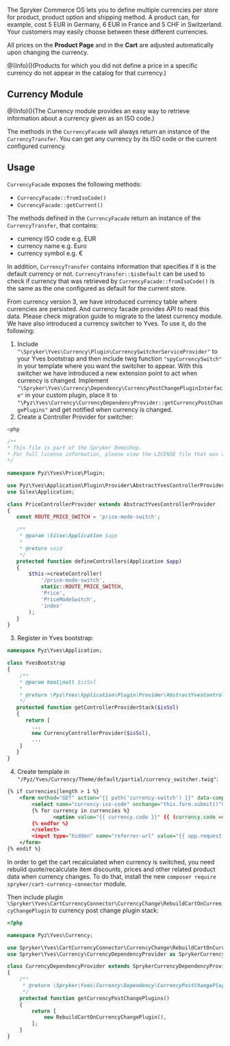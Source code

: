 The Spryker Commerce OS lets you to define multiple currencies per store for product, product option and shipping method. A product can, for example, cost 5 EUR in Germany, 6 EUR in France and 5 CHF in Switzerland. Your customers may easily choose between these different currencies.

All prices on the **Product Page** and in the **Cart** are adjusted automatically upon changing the currency.

@(Info)()(Products for which you did not define a price in a specific currency do not appear in the catalog for that currency.)

## Currency Module

@(Info)()(The Currency module provides an easy way to retrieve information about a currency given as an ISO code.)


The methods in the `CurrencyFacade` will always return an instance of the `CurrencyTransfer`. You can get any currency by its ISO code or the current configured currency.

## Usage

`CurrencyFacade` exposes the following methods:

* `CurrencyFacade::fromIsoCode()`
* `CurrencyFacade::getCurrent()`

The methods defined in the `CurrencyFacade` return an instance of the `CurrencyTransfer`, that contains:

* currency ISO code e.g. EUR
* currency name e.g. Euro
* currency symbol e.g. €

In addition, `CurrencyTransfer` contains information that specifies if it is the default currency or not. `CurrencyTransfer::$isDefault` can be used to check if currency that was retrieved by `CurrencyFacade::fromIsoCode()` is the same as the one configured as default for the current store.

From currency version 3, we have introduced currency table where currencies are persisted. And currency facade provides API to read this data. Please check migration guide to migrate to the latest currency module. We have also introduced a currency switcher to Yves. To use it, do the following:

1. Include `"\Spryker\Yves\Currency\Plugin\CurrencySwitcherServiceProvider"` to your Yves bootstrap and then include twig function `"spyCurrencySwitch"` in your template where you want the switcher to appear. With this switcher we have introduced a new extension point to act when currency is changed. Implement `"\Spryker\Yves\Currency\Dependency\CurrencyPostChangePluginInterface"` in your custom plugin, place it to `"\Pyz\Yves\Currency\CurrencyDependencyProvider::getCurrencyPostChangePlugins"` and get notified when currency is changed.
2. Create a Controller Provider for switcher:
```php
<php

/**
* This file is part of the Spryker Demoshop.
* For full license information, please view the LICENSE file that was distributed with this source code.
*/

namespace Pyz\Yves\Price\Plugin;

use Pyz\Yves\Application\Plugin\Provider\AbstractYvesControllerProvider;
use Silex\Application;

class PriceControllerProvider extends AbstractYvesControllerProvider
{
   const ROUTE_PRICE_SWITCH = 'price-mode-switch';

   /**
    * @param \Silex\Application $app
    *
    * @return void
    */
   protected function defineControllers(Application $app)
   {
       $this->createController(
           '/price-mode-switch',
           static::ROUTE_PRICE_SWITCH,
           'Price',
           'PriceModeSwitch',
           'index'
       );
   }
}
```

3. Register in Yves bootstrap:
```php
namespace Pyz\Yves\Application;

class YvesBootstrap
{
    /**
    * @param bool|null $isSsl
    *
    * @return \Pyz\Yves\Application\Plugin\Provider\AbstractYvesControllerProvider[]
    */
   protected function getControllerProviderStack($isSsl)
   {
      return [
        ...
        new CurrencyControllerProvider($isSsl),
        ...
    ]
   }
}
```

4. Create template in `"/Pyz/Yves/Currency/Theme/default/partial/currency_switcher.twig"`:
```xml
{% if currencies|length > 1 %}
    <form method="GET" action="{{ path('currency-switch') }}" data-component="currency-switch">
        <select name="currency-iso-code" onchange="this.form.submit()">
        {% for currency in currencies %}
               <option value="{{ currency.code }}" {{ (currency.code == currentCurrency) ? 'selected' : ''}}>{{ currency.name | trans }}</option>
        {% endfor %}
        </select>
        <input type="hidden" name="referrer-url" value="{{ app.request.requestUri }}" />
    </form>
{% endif %}
```

In order to get the cart recalculated when currency is switched, you need rebuild quote/recalculate item discounts, prices and other related product data when currency changes. To do that, install the new `composer require spryker/cart-currency-connector` module.

Then include plugin `\Spryker\Yves\CartCurrencyConnector\CurrencyChange\RebuildCartOnCurrencyChangePlugin` to currency post change plugin stack:

```php
<?php

namespace Pyz\Yves\Currency;

use Spryker\Yves\CartCurrencyConnector\CurrencyChange\RebuildCartOnCurrencyChangePlugin;
use Spryker\Yves\Currency\CurrencyDependencyProvider as SprykerCurrencyDependencyProvider;

class CurrencyDependencyProvider extends SprykerCurrencyDependencyProvider
{
    /**
     * @return \Spryker\Yves\Currency\Dependency\CurrencyPostChangePluginInterface[]
     */
    protected function getCurrencyPostChangePlugins()
    {
        return [
            new RebuildCartOnCurrencyChangePlugin(),
        ];
    }
}
```